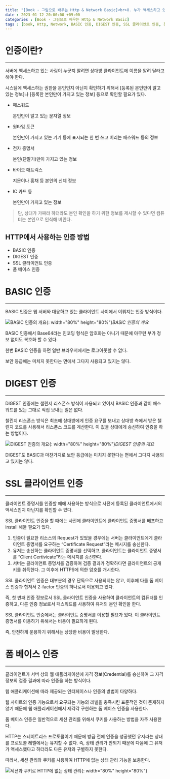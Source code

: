 ```yaml
---
title: "[Book - 그림으로 배우는 Http & Network Basic]<br>8. 누가 액세스하고 있는지를 확인하는 인증"
date : 2023-01-12 20:00:00 +09:00
categories : [Book - 그림으로 배우는 Http & Network Basic]
tags : [book, Http, Network, BASIC 인증, DIGEST 인증, SSL 클라이언트 인증, 폼 베이스 인증]
---
```


# 인증이란?

---

서버에 액세스하고 있는 사람이 누군지 알려면 상대방 클라이언트에 이름을 알려 달라고 해야 한다.

시스템에 액세스하는 권한을 본인인지 아닌지 확인하기 위해서 [등록된 본인만이 알고 있는 정보]나 [등록한 본인만이 가지고 있는 정보] 등으로 확인할 필요가 있다.

- 패스워드
    
    본인만이 알고 있는 문자열 정보
    
- 원타임 토큰
    
    본인만이 가지고 있는 기기 등에 표시되는 한 번 쓰고 버리는 패스워드 등의 정보
    
- 전자 증명서
    
    본인(단말기)만이 가지고 있는 정보
    
- 바이오 매트릭스
    
    지문이나 홍채 등 본인의 신체 정보
    
- IC 카드 등
    
    본인만이 가지고 있는 정보
    
> 단, 상대가 가짜라 하더라도 본인 확인을 하기 위한 정보를 제시할 수 있다면 컴퓨터는 본인으로 인식해 버린다.

## HTTP에서 사용하는 인증 방법

- BASIC 인증
- DIGEST 인증
- SSL 클라이언트 인증
- 폼 베이스 인증

# BASIC 인증

---

BASIC 인증은 웹 서버와 대응하고 있는 클라이언트 사이에서 이뤄지는 인증 방식이다.

![BASIC 인증의 개요](https://drive.google.com/uc?id=1HGQddJzFE88LUU-L4DHZeQIr3y6ElRV3){: width="80%" height="80%"}*BASIC 인증의 개요*

BASIC 인증에서 Base64라는 인코딩 형식은 암호화는 아니기 때문에 아무런 부가 정보 없이도 복호화 할 수 있다.

한번 BASIC 인증을 하면 일반 브라우저에서는 로그아웃할 수 없다.

보안 등급에는 미치지 못한다는 면에서 그다지 사용되고 있지는 않다.

# DIGEST 인증

---

DIGEST 인증에는 챌린지 리스폰스 방식이 사용되고 있어서 BASIC 인증과 같이 패스워드를 있는 그대로 직접 보내는 일은 없다.

챌린지 리스폰스 방식은 최초에 상대방에게 인증 요구를 보내고 상대방 측에서 받은 챌린지 코드를 사용해서 리스폰스 코드를 계산한다. 이 값을 상대에게 송신하여 인증을 하는 방법이다.

![DIGEST 인증의 개요](https://drive.google.com/uc?id=1Wogc6GE6fdpA7POd_6RAtS_LSHqb6GuF){: width="80%" height="80%"}*DIGEST 인증의 개요*

DIGEST도 BASIC과 마찬가지로 보안 등급에는 미치지 못한다는 면에서 그다지 사용되고 있지는 않다.

# SSL 클라이언트 인증

---

클라이언트 증명서를 인증할 때에 사용하는 방식으로 사전에 등록된 클라이언트에서의 액세스인지 아닌지를 확인할 수 있다.

SSL 클라이언트 인증을 할 때에는 사전에 클라이언트에 클라이언트 증명서를 배포하고 install 해둘 필요가 있다.

1. 인증이 필요한 리소스의 Request가 있었을 경우에는 서버는 클라이언트에게 클라이언트 증명서를 요구하는 “Certificate Request”라는 메시지를 송신한다.
2. 유저는 송신하는 클라이언트 증명서를 선택하고, 클라이언트는 클라이언트 증명서를 “Client Certivicate”라는 메시지를 송신한다.
3. 서버는 클라이언트 증명서를 검증하여 검증 결과가 정확하다면 클라이언트의 공개키를 취득한다. 그 이후에 HTTPS에 의한 암호를 개시한다.

SSL 클라이언트 인증은 대부분의 경우 단독으로 사용되지는 않고, 이후에 다룰 폼 베이스 인증과 합쳐서 2-factor 인증의 하나로서 이용되고 있다.

즉, 첫 번째 인증 정보로서 SSL 클라이언트 인증을 사용하여 클라이언트의 컴퓨터를 인증하고, 다른 인증 정보로서 패스워드를 사용하여 유저의 본인 확인을 한다.

SSL 클라이언트 인증에서는 클라이언트 증명서를 이용할 필요가 있다. 이 클라이언트 증명서를 이용하기 위해서는 비용이 필요하게 된다.

즉, 안전하게 운용하기 위해서는 상당한 비용이 발생한다.

# 폼 베이스 인증

---

클라이언트가 서버 상의 웹 애플리케이션에 자격 정보(Credential)를 송신하여 그 자격 정보의 검증 결과에 따라 인증을 하는 방식이다.

웹 애플리케이션에 따라 제공되는 인터페이스나 인증의 방법이 다양하다.

웹 사이트의 인증 기능으로서 요구되는 기능의 레벨을 충족시킨 표준적인 것이 존재하지 않기 때문에 웹 애플리케이션에서 제각각 구현하는 폼 베이스 인증을 사용한다.

폼 베이스 인증은 일반적으로 세션 관리를 위해서 쿠키를 사용하는 방법을 자주 사용한다.

HTTP는 스테이트리스 프로토콜이기 때문에 방금 전에 인증을 성공했던 유저라는 상태를 프로토콜 레벨에서는 유지할 수 없다. 즉, 상태 관리가 안되기 때문에 다음에 그 유저가 액세스했다고 하더라도 다른 유저와 구별하지 못한다.

따라서, 세션 관리와 쿠키를 사용하여 HTTP에 없는 상태 관리 기능을 보충한다.

![세션과 쿠키로 HTTP에 없는 상태 관리](https://drive.google.com/uc?id=14mooybpMkeNDjWtpvFkLNXQpDDnrDhmS){: width="80%" height="80%"}
